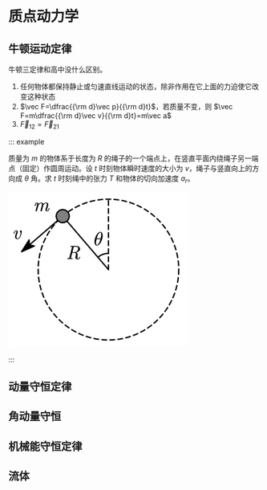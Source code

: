 # 质点动力学

## 牛顿运动定律

牛顿三定律和高中没什么区别。

1. 任何物体都保持静止或匀速直线运动的状态，除非作用在它上面的力迫使它改变这种状态
2. $\vec F=\dfrac{{\rm d}\vec p}{{\rm d}t}$，若质量不变，则 $\vec F=m\dfrac{{\rm d}\vec v}{{\rm d}t}=m\vec a$
3. $\vec F_{12}=\vec F_{21}$

::: example

质量为 $m$ 的物体系于长度为 $R$ 的绳子的一个端点上，在竖直平面内绕绳子另一端点（固定）作圆周运动。设 $t$ 时刻物体瞬时速度的大小为 $v$，绳子与竖直向上的方向成 $\theta$ 角。求 $t$ 时刻绳中的张力 $T$ 和物体的切向加速度 $a_r$。

![](./images/ball-swing-circle.svg)

:::

## 动量守恒定律

## 角动量守恒

## 机械能守恒定律

## 流体

